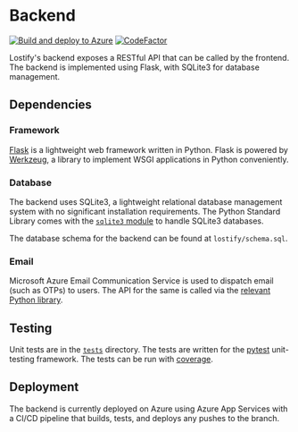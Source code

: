 # Backend

[![Build and deploy to Azure](https://github.com/CS253-Group-6/Lostify-backend/actions/workflows/main_lostify.yml/badge.svg)](https://github.com/CS253-Group-6/Lostify-backend/actions/workflows/main_lostify.yml) [![CodeFactor](https://www.codefactor.io/repository/github/cs253-group-6/lostify-backend/badge)](https://www.codefactor.io/repository/github/cs253-group-6/lostify-backend)

Lostify's backend exposes a RESTful API that can be called by the frontend.
The backend is implemented using Flask, with SQLite3 for database management.

## Dependencies

### Framework

[Flask](https://pypi.org/project/Flask/) is a lightweight web framework written
in Python. Flask is powered by [Werkzeug](https://pypi.org/project/Werkzeug/),
a library to implement WSGI applications in Python conveniently.

### Database

The backend uses SQLite3, a lightweight relational database management system
with no significant installation requirements. The Python Standard Library
comes with the [`sqlite3` module](https://docs.python.org/3/library/sqlite3.html)
to handle SQLite3 databases.

The database schema for the backend can be found at `lostify/schema.sql`.

### Email

Microsoft Azure Email Communication Service is used to dispatch email (such as
OTPs) to users. The API for the same is called via the
[relevant Python library](https://pypi.org/project/azure-communication-email/).

## Testing

Unit tests are in the [`tests`](tests) directory. The tests are written for
the [pytest](https://pypi.org/project/pytest/) unit-testing framework. The
tests can be run with [coverage](https://pypi.org/project/coverage/).

## Deployment

The backend is currently deployed on Azure using Azure App Services with a 
CI/CD pipeline that builds, tests, and deploys any pushes to the branch.
